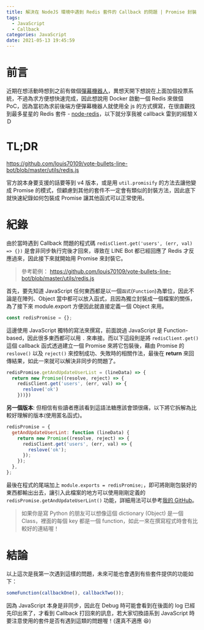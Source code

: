 ```yaml
---
title: 解決在 NodeJS 環境中遇到 Redis 套件的 Callback 的問題 | Promise 封裝
tags:
  - JavaScript
  - Callback
categories: JavaScript
date: 2021-05-13 19:45:59
---
```



<style>
  section.compact {
    font-size: 150%  
  }
  img[alt~="center"] {
    display: block;
    margin: 0 auto;
  }
</style>


# 前言

近期在想活動時想到之前有做個[彈幕機器人](https://github.com/louis70109/Screen-LINE-Bullets)，異想天開下想說在上面加個投票系統，不過為求方便想快速完成，因此想說用 Docker 啟動一個 Redis 來做個 PoC，因為當初為求前後端方便彈幕機器人就使用全 js 的方式撰寫，在很直觀找到最多星星的 Redis 套件 - [node-redis](https://github.com/NodeRedis/node-redis)，以下就分享我被 callback 雷到的經驗ＸＤ

<!-- more -->

# TL;DR

https://github.com/louis70109/vote-bullets-line-bot/blob/master/utils/redis.js

官方說本身要支援的話要等到 v4 版本，或是用 `util.promisify` 的方法去讓他變成 Promise 的模式，但顧慮到其他的套件不一定會有類似的封裝方法，因此底下就快速紀錄如何包裝成 Promise 讓其他函式可以正常使用。

# 紀錄

由於當時遇到 Callback 問題的程式碼 `redisClient.get('users', (err, val) => {})` 是會非同步執行完後才回來，導致在 LINE Bot 都已經回應了 Redis 才反應過來，因此接下來就開始用 Promise 來封裝它。

> 參考範例： https://github.com/louis70109/vote-bullets-line-bot/blob/master/utils/redis.js

首先，要先知道 JavaScript 任何東西都是以一個`函式`(`Function`)為單位，因此不論是在陣列、Object 當中都可以放入函式，且因為獨立封裝成一個檔案的關係，為了接下來 module.export 方便因此就直接定義一個 Object 來用。

```javascript
const redisPromise = {};
```

這邊使用 JavaScript 獨特的寫法來撰寫，前面說過 JavaScript 是 Function-based，因此很多東西都可以用 `.` 來串接。而以下這段則是將 `redisClient.get()` 這個 callback 函式透過建立一個 Promise 來將它包裝後，藉由 Promise 的 `reslove()` 以及 `reject()` 來控制成功、失敗時的相關作法，最後在 **return** 來回傳結果，如此一來就可以解決非同步的問題了。

```javascript
redisPromise.getAndUpdateUserList = (lineData) => {
  return new Promise((resolve, reject) => {
    redisClient.get('users', (err, val) => {
      reslove('ok')
    }))})
```

**另一個版本**: 但相信有些讀者應該看到這語法糖應該會頭很痛，以下將它拆解為比較好理解的版本(使用匿名函式)。

```javascript
redisPromise = {
  getAndUpdateUserLint: function (lineData) {
    return new Promise((resolve, reject) => {
      redisClient.get('users', (err, val) => {
        reslove('ok');
      });
    });
  },
};
```

最後在程式的尾端加上 `module.exports = redisPromise;`，即可將剛剛包裝好的東西都輸出出去，讓引入此檔案的地方可以使用剛剛定義的 `redisPromise.getAndUpdateUserLint()` 功能，詳細用法可以參考[我的 GitHub](https://github.com/louis70109/vote-bullets-line-bot/blob/master/index.js#L41)。

> 如果你是寫 Python 的朋友可以想像這個 dictionary (Object) 是一個 Class，裡面的每個 key 都是一個 function，如此一來在撰寫程式時會有比較好的連結喔！

# 結論

以上這次是我第一次遇到這樣的問題，未來可能也會遇到有些套件提供的功能如下：

```javascript
someFunction(callbackOne(), callbackTwo());
```

因為 JavaScript 本身是非同步，因此在 Debug 時可能會看到在後面的 log 已經先印出來了，才看到 Callback 打回來的訊息，若大家切換語系到 JavaScript 時要注意使用的套件是否有遇到這類的問題喔！(還真不適應 😆)

